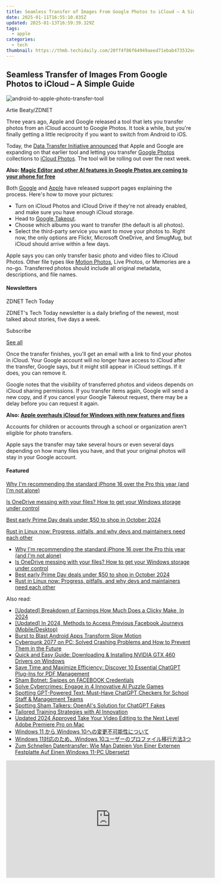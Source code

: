 ```yaml
---
title: Seamless Transfer of Images From Google Photos to iCloud – A Simple Guide
date: 2025-01-11T16:55:10.035Z
updated: 2025-01-13T16:59:39.329Z
tags:
  - apple
categories:
  - tech
thumbnail: https://thmb.techidaily.com/20ff4f86f64949aeed71ebab473532ee23ffbe18dd68a783845f09bf91d3afe4.jpg
---
```


## Seamless Transfer of Images From Google Photos to iCloud – A Simple Guide

![android-to-apple-photo-transfer-tool](https://www.zdnet.com/a/img/resize/ba649ef899d4a5d906f4a2b5a7a357aef10752a1/2024/07/11/5db2c160-9ab6-4dbe-86a3-e279ab693b94/b2165078-f2c6-4276-9f6e-d8f1ffb3d3fc.jpg?auto=webp&width=1280)

Artie Beaty/ZDNET

Three years ago, Apple and Google released a tool that lets you transfer photos from an iCloud account to Google Photos. It took a while, but you're finally getting a little reciprocity if you want to switch from Android to iOS.

Today, the [Data Transfer Initiative announced](https://dtinit.org/blog/2024/07/10/DTI-members-new-photo-video-tool) that Apple and Google are expanding on that earlier tool and letting you transfer [Google Photos](https://www.zdnet.com/article/google-photos-users-will-soon-get-the-best-ai-editing-tools-on-pixel-devices-for-free/) collections to [iCloud Photos](https://www.zdnet.com/article/apple-icloud-photos-now-works-with-windows-11-photos-app/). The tool will be rolling out over the next week.

**Also: [Magic Editor and other AI features in Google Photos are coming to your phone for free](https://www.zdnet.com/article/magic-editor-and-other-ai-features-in-google-photos-are-coming-to-your-phone-for-free/)**

Both [Google](https://support.google.com/accounts/answer/9666875) and [Apple](https://support.apple.com/en-us/HT213483) have released support pages explaining the process. Here's how to move your pictures: 

* Turn on iCloud Photos and iCloud Drive if they're not already enabled, and make sure you have enough iCloud storage.
* Head to [Google Takeout](https://takeout.google.com/takeout/transfer/custom/plus%5Fphotos?pli=1).
* Choose which albums you want to transfer (the default is all photos).
* Select the third-party service you want to move your photos to. Right now, the only options are Flickr, Microsoft OneDrive, and SmugMug, but iCloud should arrive within a few days.

Apple says you can only transfer basic photo and video files to iCloud Photos. Other file types like [Motion Photos](https://www.zdnet.com/article/how-to-create-animated-cinematic-photos-with-the-google-photos-app/), Live Photos, or Memories are a no-go. Transferred photos should include all original metadata, descriptions, and file names.

#### Newsletters

ZDNET Tech Today

ZDNET's Tech Today newsletter is a daily briefing of the newest, most talked about stories, five days a week.

 Subscribe

[See all](https://www.zdnet.com/newsletters/)

Once the transfer finishes, you'll get an email with a link to find your photos in iCloud. Your Google account will no longer have access to iCloud after the transfer, Google says, but it might still appear in iCloud settings. If it does, you can remove it.

Google notes that the visibility of transferred photos and videos depends on iCloud sharing permissions. If you transfer items again, Google will send a new copy, and if you cancel your Google Takeout request, there may be a delay before you can request it again.

**Also: [Apple overhauls iCloud for Windows with new features and fixes](https://www.zdnet.com/article/apple-overhauls-icloud-for-windows-app-with-new-features-and-fixes/)**

Accounts for children or accounts through a school or organization aren't eligible for photo transfers.

Apple says the transfer may take several hours or even several days depending on how many files you have, and that your original photos will stay in your Google account.

#### Featured

[Why I'm recommending the standard iPhone 16 over the Pro this year (and I'm not alone)](https://www.zdnet.com/article/why-im-recommending-the-standard-iphone-16-over-the-pro-this-year-and-im-not-alone/ "Why I'm recommending the standard iPhone 16 over the Pro this year (and I'm not alone)")

[Is OneDrive messing with your files? How to get your Windows storage under control](https://www.zdnet.com/article/is-onedrive-messing-with-your-files-how-to-get-your-windows-storage-under-control/ "Is OneDrive messing with your files? How to get your Windows storage under control")

[Best early Prime Day deals under $50 to shop in October 2024](https://www.zdnet.com/article/best-early-prime-day-deals-under-50/ "Best early Prime Day deals under $50 to shop in October 2024")

[Rust in Linux now: Progress, pitfalls, and why devs and maintainers need each other](https://www.zdnet.com/article/rust-in-linux-now-progress-pitfalls-and-why-devs-and-maintainers-need-each-other/ "Rust in Linux now: Progress, pitfalls, and why devs and maintainers need each other")

* [Why I'm recommending the standard iPhone 16 over the Pro this year (and I'm not alone)](https://www.zdnet.com/article/why-im-recommending-the-standard-iphone-16-over-the-pro-this-year-and-im-not-alone/ "Why I'm recommending the standard iPhone 16 over the Pro this year (and I'm not alone)")
* [Is OneDrive messing with your files? How to get your Windows storage under control](https://www.zdnet.com/article/is-onedrive-messing-with-your-files-how-to-get-your-windows-storage-under-control/ "Is OneDrive messing with your files? How to get your Windows storage under control")
* [Best early Prime Day deals under $50 to shop in October 2024](https://www.zdnet.com/article/best-early-prime-day-deals-under-50/ "Best early Prime Day deals under $50 to shop in October 2024")
* [Rust in Linux now: Progress, pitfalls, and why devs and maintainers need each other](https://www.zdnet.com/article/rust-in-linux-now-progress-pitfalls-and-why-devs-and-maintainers-need-each-other/ "Rust in Linux now: Progress, pitfalls, and why devs and maintainers need each other")

<ins class="adsbygoogle"
     style="display:block"
     data-ad-format="autorelaxed"
     data-ad-client="ca-pub-7571918770474297"
     data-ad-slot="1223367746"></ins>

<ins class="adsbygoogle"
     style="display:block"
     data-ad-client="ca-pub-7571918770474297"
     data-ad-slot="8358498916"
     data-ad-format="auto"
     data-full-width-responsive="true"></ins>

<span class="atpl-alsoreadstyle">Also read:</span>
<div><ul>
<li><a href="https://facebook-video-footage.techidaily.com/updated-breakdown-of-earnings-how-much-does-a-clicky-make-in-2024/"><u>[Updated] Breakdown of Earnings How Much Does a Clicky Make, In 2024</u></a></li>
<li><a href="https://facebook-video-content.techidaily.com/updated-in-2024-methods-to-access-previous-facebook-journeys-mobiledesktop/"><u>[Updated] In 2024, Methods to Access Previous Facebook Journeys (Mobile/Desktop)</u></a></li>
<li><a href="https://vp-tips.techidaily.com/burst-to-blast-android-apps-transform-slow-motion/"><u>Burst to Blast Android Apps Transform Slow Motion</u></a></li>
<li><a href="https://win-able.techidaily.com/cyberpunk-2077-on-pc-solved-crashing-problems-and-how-to-prevent-them-in-the-future/"><u>Cyberpunk 2077 on PC: Solved Crashing Problems and How to Prevent Them in the Future</u></a></li>
<li><a href="https://driver-download.techidaily.com/quick-and-easy-guide-downloading-and-installing-nvidia-gtx-460-drivers-on-windows/"><u>Quick and Easy Guide: Downloading & Installing NVIDIA GTX 460 Drivers on Windows</u></a></li>
<li><a href="https://tech-haven.techidaily.com/save-time-and-maximize-efficiency-discover-10-essential-chatgpt-plug-ins-for-pdf-management/"><u>Save Time and Maximize Efficiency: Discover 10 Essential ChatGPT Plug-Ins for PDF Management</u></a></li>
<li><a href="https://tech-haven.techidaily.com/sham-botnet-swipes-on-facebook-credentials/"><u>Sham Botnet: Swipes on FACEBOOK Credentials</u></a></li>
<li><a href="https://tech-haven.techidaily.com/solve-cybercrimes-engage-in-4-innovative-ai-puzzle-games/"><u>Solve Cybercrimes: Engage in 4 Innovative AI Puzzle Games</u></a></li>
<li><a href="https://tech-haven.techidaily.com/spotting-gpt-powered-text-must-have-chatgpt-checkers-for-school-staff-and-management-teams/"><u>Spotting GPT-Powered Text: Must-Have ChatGPT Checkers for School Staff & Management Teams</u></a></li>
<li><a href="https://tech-haven.techidaily.com/spotting-sham-talkers-openais-solution-for-chatgpt-fakes/"><u>Spotting Sham Talkers: OpenAI's Solution for ChatGPT Fakes</u></a></li>
<li><a href="https://tech-haven.techidaily.com/tailored-training-strategies-with-ai-innovation/"><u>Tailored Training Strategies with AI Innovation</u></a></li>
<li><a href="https://ai-video-apps.techidaily.com/updated-2024-approved-take-your-video-editing-to-the-next-level-adobe-premiere-pro-on-mac/"><u>Updated 2024 Approved Take Your Video Editing to the Next Level Adobe Premiere Pro on Mac</u></a></li>
<li><a href="https://win-alternatives.techidaily.com/1728468956836-windows-11-windows-10/"><u>Windows 11 から Windows 10への変更不可能性について</u></a></li>
<li><a href="https://discover-help.techidaily.com/windows-11windows-103/"><u>Windows 11対応のため、Windows 10ユーザーのプロファイル移行方法3つ</u></a></li>
<li><a href="https://win-unique.techidaily.com/zum-schnellen-datentransfer-wie-man-dateien-von-einer-externen-festplatte-auf-einen-windows-11-pc-ubersetzt/"><u>Zum Schnellen Datentransfer: Wie Man Dateien Von Einer Externen Festplatte Auf Einen Windows 11-PC Übersetzt</u></a></li>
</ul></div>

<!-- affiliate ads begin -->
<iframe width="560" height="315" src="https://www.youtube.com/embed/6nvb0775GOM?si=peBB_Mo_4zcZFuci" title="YouTube video player" frameborder="0" allow="accelerometer; autoplay; clipboard-write; encrypted-media; gyroscope; picture-in-picture; web-share" referrerpolicy="strict-origin-when-cross-origin" allowfullscreen></iframe>
<!-- affiliate ads end -->

